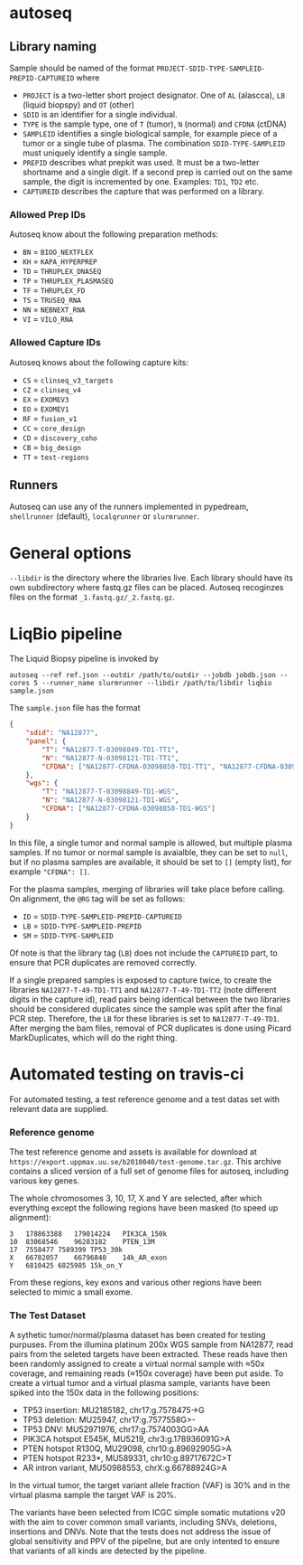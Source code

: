 # autoseq

## Library naming

Sample should be named of the format `PROJECT-SDID-TYPE-SAMPLEID-PREPID-CAPTUREID` where

* `PROJECT` is a two-letter short project designator. One of `AL` (alascca), `LB` (liquid biopspy) and `OT` (other)
* `SDID` is an identifier for a single individual. 
* `TYPE` is the sample type, one of `T` (tumor), `N` (normal) and `CFDNA` (ctDNA)
* `SAMPLEID` identifies a single biological sample, for example piece of a tumor or a single tube of plasma. The combination `SDID-TYPE-SAMPLEID` must uniquely identify a single sample. 
* `PREPID` describes what prepkit was used. It must be a two-letter shortname and a single digit. If a second prep is carried out on the same sample, the digit is incremented by one. Examples: `TD1`, `TD2` etc.
* `CAPTUREID` describes the capture that was performed on a library. 

### Allowed Prep IDs

Autoseq know about the following preparation methods: 

* `BN` = `BIOO_NEXTFLEX`
* `KH` = `KAPA_HYPERPREP`
* `TD` = `THRUPLEX_DNASEQ`
* `TP` = `THRUPLEX_PLASMASEQ`
* `TF` = `THRUPLEX_FD`
* `TS` = `TRUSEQ_RNA`
* `NN` = `NEBNEXT_RNA`
* `VI` = `VILO_RNA`            

### Allowed Capture IDs

Autoseq knows about the following capture kits:

* `CS` = `clinseq_v3_targets`
* `CZ` = `clinseq_v4`
* `EX` = `EXOMEV3`
* `EO` = `EXOMEV1`
* `RF` = `fusion_v1`
* `CC` = `core_design`
* `CD` = `discovery_coho`
* `CB` = `big_design`
* `TT` = `test-regions`

## Runners

Autoseq can use any of the runners implemented in pypedream, `shellrunner` (default), `localqrunner` or `slurmrunner`.

# General options

`--libdir` is the directory where the libraries live. Each library should have its own subdirectory where fastq.gz files can be placed. Autoseq recoginzes files on the format `_1.fastq.gz/_2.fastq.gz`.


# LiqBio pipeline

The Liquid Biopsy pipeline is invoked by

~~~
autoseq --ref ref.json --outdir /path/to/outdir --jobdb jobdb.json --cores 5 --runner_name slurmrunner --libdir /path/to/libdir liqbio sample.json
~~~

The `sample.json` file has the format

~~~json
{
    "sdid": "NA12877",
    "panel": {
        "T": "NA12877-T-03098849-TD1-TT1",
        "N": "NA12877-N-03098121-TD1-TT1",
        "CFDNA": ["NA12877-CFDNA-03098850-TD1-TT1", "NA12877-CFDNA-03098850-TD2-TT1"]
    },
    "wgs": {
        "T": "NA12877-T-03098849-TD1-WGS",
        "N": "NA12877-N-03098121-TD1-WGS",
        "CFDNA": ["NA12877-CFDNA-03098850-TD1-WGS"]
    }
}

~~~

In this file, a single tumor and normal sample is allowed, but multiple plasma samples. If no tumor or normal sample is avaialble, they can be set to `null`, but if no plasma samples are available, it should be set to `[]` (empty list), for example `"CFDNA": []`.

For the plasma samples, merging of libraries will take place before calling. On alignment, the `@RG` tag will be set as follows: 

* `ID` = `SDID-TYPE-SAMPLEID-PREPID-CAPTUREID`
* `LB` = `SDID-TYPE-SAMPLEID-PREPID`
* `SM` = `SDID-TYPE-SAMPLEID`

Of note is that the library tag (`LB`) does not include the `CAPTUREID` part, to ensure that PCR duplicates are removed correctly. 

If a single prepared samples is exposed to capture twice, to create the libraries `NA12877-T-49-TD1-TT1` and `NA12877-T-49-TD1-TT2` (note different digits in the capture id), read pairs being identical between the two libraries should be considered duplicates since the sample was split after the final PCR step. Therefore, the `LB` for these libraries is set to `NA12877-T-49-TD1`. After merging the bam files, removal of PCR duplicates is done using Picard MarkDuplicates, which will do the right thing. 

# Automated testing on travis-ci

For automated testing, a test reference genome and a test datas set with relevant data are supplied. 

### Reference genome

The test reference genome and assets is available for download at `https://export.uppmax.uu.se/b2010040/test-genome.tar.gz`. This archive contains a sliced version of a full set of genome files for autoseq, including various key genes. 

The whole chromosomes 3, 10, 17, X and Y are selected, after which everything except the following regions have been masked (to speed up alignment):

~~~
3	178863388	179014224	PIK3CA_150k
10	83068546	96283182	PTEN_13M
17	7558477	7589399	TP53_30k
X	66782057	66796840	14k_AR_exon
Y	6810425	6825985	15k_on_Y
~~~

From these regions, key exons and various other regions have been selected to mimic a small exome. 

### The Test Dataset

A sythetic tumor/normal/plasma dataset has been created for testing purpuses. From the illumina platinum 200x WGS sample from NA12877, read pairs from the seleted targets have been extracted. These reads have then been randomly assigned to create a virtual normal sample with ≈50x coverage, and remaining reads (≈150x coverage) have been put aside. To create a virtual tumor and a virtual plasma sample, variants have been spiked into the 150x data in the following positions: 

* TP53 insertion: MU2185182, chr17:g.7578475->G
* TP53 deletion: MU25947, chr17:g.7577558G>-
* TP53 DNV: MU52971976, chr17:g.7574003GG>AA
* PIK3CA hotspot E545K, MU5219, chr3:g.178936091G>A
* PTEN hotspot R130Q, MU29098, chr10:g.89692905G>A
* PTEN hotspot R233*, MU589331, chr10:g.89717672C>T
* AR intron variant, MU50988553, chrX:g.66788924G>A

In the virtual tumor, the target variant allele fraction (VAF) is 30% and in the virtual plasma sample the target VAF is 20%. 

The variants have been selected from ICGC simple somatic mutations v20 with the aim to cover common small variants, including SNVs, deletions, insertions and DNVs. Note that the tests does not address the issue of global sensitivity and PPV of the pipeline, but are only intented to ensure that variants of all kinds are detected by the pipeline. 
